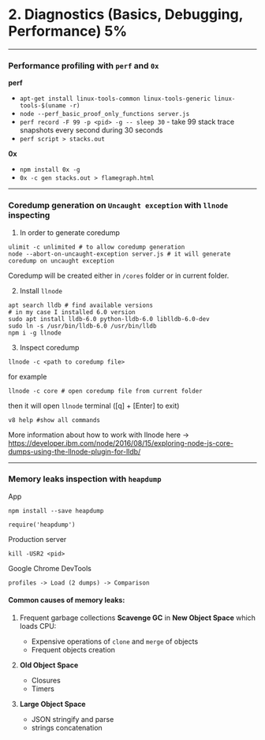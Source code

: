 # 2. Diagnostics (Basics, Debugging, Performance) 5%

<hr>

### Performance profiling with `perf` and `0x`

**perf**

-   `apt-get install linux-tools-common linux-tools-generic linux-tools-$(uname -r)`
-   `node --perf_basic_proof_only_functions server.js`
-   `perf record -F 99 -p <pid> -g -- sleep 30` - take 99 stack trace snapshots every second during 30 seconds
-   `perf script > stacks.out`

**0x**

-   `npm install 0x -g`
-   `0x -c gen stacks.out > flamegraph.html`

<hr>

### Coredump generation on `Uncaught exception` with `llnode` inspecting

1. In order to generate coredump

```
ulimit -c unlimited # to allow coredump generation
node --abort-on-uncaught-exception server.js # it will generate coredump on uncaught exception
```

Coredump will be created either in `/cores` folder or in current folder.

2. Install `llnode`

```
apt search lldb # find available versions
# in my case I installed 6.0 version
sudo apt install lldb-6.0 python-lldb-6.0 liblldb-6.0-dev
sudo ln -s /usr/bin/lldb-6.0 /usr/bin/lldb
npm i -g llnode
```

3. Inspect coredump

```
llnode -c <path to coredump file>
```

for example

```
llnode -c core # open coredump file from current folder
```

then it will open `llnode` terminal ([q] + [Enter] to exit)

```
v8 help #show all commands
```

More information about how to work with llnode here -> https://developer.ibm.com/node/2016/08/15/exploring-node-js-core-dumps-using-the-llnode-plugin-for-lldb/

<hr>

### Memory leaks inspection with `heapdump`

App

```
npm install --save heapdump

require('heapdump')
```

Production server

```
kill -USR2 <pid>
```

Google Chrome DevTools

```
profiles -> Load (2 dumps) -> Comparison
```

#### Common causes of memory leaks:

1. Frequent garbage collections **Scavenge GC** in **New Object Space** which loads CPU:

    - Expensive operations of `clone` and `merge` of objects
    - Frequent objects creation

2. **Old Object Space**

    - Closures
    - Timers

3. **Large Object Space**
    - JSON stringify and parse
    - strings concatenation
